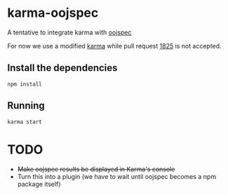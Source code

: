 # karma-oojspec
A tentative to integrate karma with [oojspec](https://github.com/rosenfeld/oojspec/)

For now we use a modified [karma](https://github.com/fredericoschardong/karma) while pull request [1825](https://github.com/karma-runner/karma/pull/1825) is not accepted.

## Install the dependencies

    npm install

## Running

    karma start

# TODO

* ~~Make oojspec results be displayed in Karma's console~~
* Turn this into a plugin (we have to wait until oojspec becomes a npm package itself)
